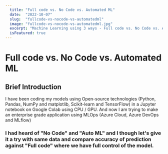 ```yaml
---
  title: "Full code vs. No Code vs. Automated ML"
  date:  "2022-10-07"
  slug:  "fullcode-vs-nocode-vs-automatedml"
  image: "fullcode-vs-nocode-vs-automatedml.jpg"
  excerpt: "Machine Learning using 3 ways - Full code vs. No Code vs. Automated ML"
  isFeatured: true 
---
```


# Full code vs. No Code vs. Automated ML

## Brief Introduction

I have been coding my models using Open-source technologies (Python, Pandas, NumPy and matplotlib, Scikit-learn and TensorFlow) in a Jupyter notebook on Google Colab using CPU / GPU. And now I am trying to make an enterprise grade application using MLOps (Azure Cloud, Azure DevOps and MLflow)

### I had heard of "No Code" and "Auto ML" and I though let's give it a try with same data and compare accuracy of prediction against "Full code" where we have full control of the model.
